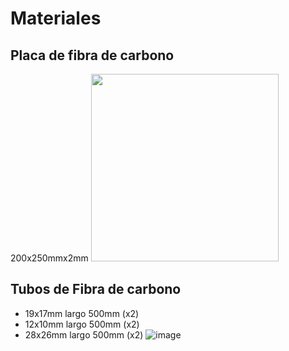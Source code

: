 # Materiales

## Placa de fibra de carbono 

200x250mmx2mm
<img src="https://github.com/user-attachments/assets/1538a2e6-bcad-4e47-8fb5-e46819bb5d54" width="300" height="300"/>


## Tubos de Fibra de carbono
- 19x17mm largo 500mm (x2)
- 12x10mm largo 500mm (x2)
- 28x26mm largo 500mm (x2)
![image](https://github.com/user-attachments/assets/4037b635-9dcd-4175-952e-241bedf02a09)

